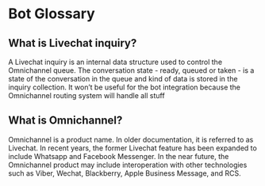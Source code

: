 # Bot Glossary

## What is Livechat inquiry?

A Livechat inquiry is an internal data structure used to control the Omnichannel queue. The conversation state - ready, queued or taken - is a state of the conversation in the queue and kind of data is stored in the inquiry collection. It won’t be useful for the bot integration because the Omnichannel routing system will handle all stuff

## What is Omnichannel?

Omnichannel is a product name. In older documentation, it is referred to as Livechat. In recent years, the former Livechat feature has been expanded to include Whatsapp and Facebook Messenger. In the near future, the Omnichannel product may include interoperation with other technologies such as Viber, Wechat, Blackberry, Apple Business Message, and RCS.

